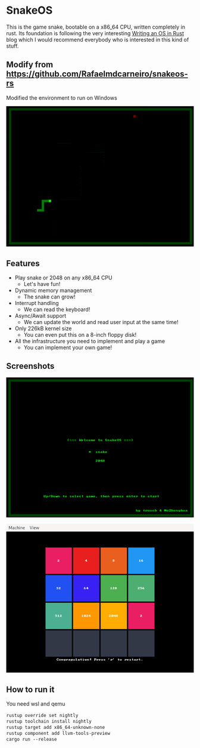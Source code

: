 # SnakeOS

This is the game snake, bootable on a x86_64 CPU, written completely in rust. Its foundation is following the very interesting [Writing an OS in Rust](https://os.phil-opp.com/) blog which I would recommend everybody who is interested in this kind of stuff.

## Modify from https://github.com/Rafaelmdcarneiro/snakeos-rs
Modified the environment to run on Windows


![screenshot](./screenshots/screenshot.png)

## Features

* Play snake or 2048 on any x86_64 CPU
    * Let's have fun!
* Dynamic memory management
    * The snake can grow!
* Interrupt handling
    * We can read the keyboard!
* Async/Await support
    * We can update the world and read user input at the same time!
* Only 226kB kernel size
    * You can even put this on a 8-inch floppy disk!
* All the infrastructure you need to implement and play a game
    * You can implement your own game!

## Screenshots

![welcome](./screenshots/welcome.png)

![2048](./screenshots/2048.png)

## How to run it
You need wsl and qemu
```
rustup override set nightly
rustup toolchain install nightly
rustup target add x86_64-unknown-none
rustup component add llvm-tools-preview
cargo run --release
```

